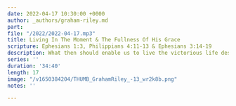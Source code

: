 ```yaml
---
date: 2022-04-17 10:30:00 +0000
author: _authors/graham-riley.md
part: 
file: "/2022/2022-04-17.mp3"
title: Living In The Moment & The Fullness Of His Grace
scripture: Ephesians 1:3, Philippians 4:11-13 & Ephesians 3:14-19
description: What then should enable us to live the victorious life despite our circumstances?
series: ''
duration: '34:40'
length: 17
image: "/v1650384204/THUMB_GrahamRiley_-13_wr2k8b.png"
notes: ''

---
```


